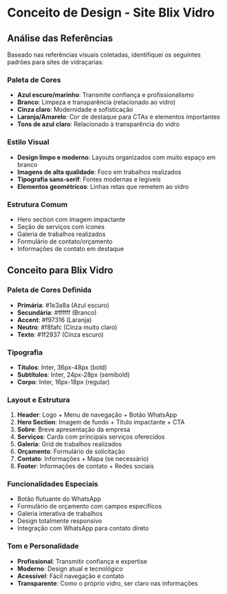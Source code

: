 # Conceito de Design - Site Blix Vidro

## Análise das Referências

Baseado nas referências visuais coletadas, identifiquei os seguintes padrões para sites de vidraçarias:

### Paleta de Cores
- **Azul escuro/marinho**: Transmite confiança e profissionalismo
- **Branco**: Limpeza e transparência (relacionado ao vidro)
- **Cinza claro**: Modernidade e sofisticação
- **Laranja/Amarelo**: Cor de destaque para CTAs e elementos importantes
- **Tons de azul claro**: Relacionado à transparência do vidro

### Estilo Visual
- **Design limpo e moderno**: Layouts organizados com muito espaço em branco
- **Imagens de alta qualidade**: Foco em trabalhos realizados
- **Tipografia sans-serif**: Fontes modernas e legíveis
- **Elementos geométricos**: Linhas retas que remetem ao vidro

### Estrutura Comum
- Hero section com imagem impactante
- Seção de serviços com ícones
- Galeria de trabalhos realizados
- Formulário de contato/orçamento
- Informações de contato em destaque

## Conceito para Blix Vidro

### Paleta de Cores Definida
- **Primária**: #1e3a8a (Azul escuro)
- **Secundária**: #ffffff (Branco)
- **Accent**: #f97316 (Laranja)
- **Neutro**: #f8fafc (Cinza muito claro)
- **Texto**: #1f2937 (Cinza escuro)

### Tipografia
- **Títulos**: Inter, 36px-48px (bold)
- **Subtítulos**: Inter, 24px-28px (semibold)
- **Corpo**: Inter, 16px-18px (regular)

### Layout e Estrutura
1. **Header**: Logo + Menu de navegação + Botão WhatsApp
2. **Hero Section**: Imagem de fundo + Título impactante + CTA
3. **Sobre**: Breve apresentação da empresa
4. **Serviços**: Cards com principais serviços oferecidos
5. **Galeria**: Grid de trabalhos realizados
6. **Orçamento**: Formulário de solicitação
7. **Contato**: Informações + Mapa (se necessário)
8. **Footer**: Informações de contato + Redes sociais

### Funcionalidades Especiais
- Botão flutuante do WhatsApp
- Formulário de orçamento com campos específicos
- Galeria interativa de trabalhos
- Design totalmente responsivo
- Integração com WhatsApp para contato direto

### Tom e Personalidade
- **Profissional**: Transmitir confiança e expertise
- **Moderno**: Design atual e tecnológico
- **Acessível**: Fácil navegação e contato
- **Transparente**: Como o próprio vidro, ser claro nas informações

